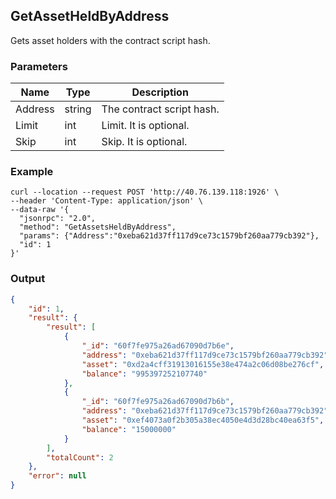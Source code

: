 ## GetAssetHeldByAddress

 Gets asset holders with the contract script hash.

### Parameters

| Name         | Type   | Description       |
| ---------------- | -------------- | ------- |
| Address    | string | The contract script hash. |
| Limit     | int      | Limit. It is optional. |
| Skip |int |Skip. It is optional. |

### Example


```shell
curl --location --request POST 'http://40.76.139.118:1926' \
--header 'Content-Type: application/json' \
--data-raw '{
  "jsonrpc": "2.0",
  "method": "GetAssetsHeldByAddress",
  "params": {"Address":"0xeba621d37ff117d9ce73c1579bf260aa779cb392"},
  "id": 1
}'
```

### Output

```json
{
    "id": 1,
    "result": {
        "result": [
            {
                "_id": "60f7fe975a26ad67090d7b6e",
                "address": "0xeba621d37ff117d9ce73c1579bf260aa779cb392",
                "asset": "0xd2a4cff31913016155e38e474a2c06d08be276cf",
                "balance": "995397252107740"
            },
            {
                "_id": "60f7fe975a26ad67090d7b6b",
                "address": "0xeba621d37ff117d9ce73c1579bf260aa779cb392",
                "asset": "0xef4073a0f2b305a38ec4050e4d3d28bc40ea63f5",
                "balance": "15000000"
            }
        ],
        "totalCount": 2
    },
    "error": null
}
```



